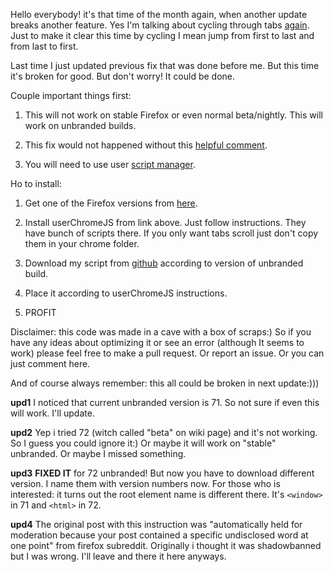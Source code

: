 Hello everybody! it's that time of the month again, when another update breaks another feature. Yes I'm talking about cycling through tabs [again](https://www.reddit.com/r/firefox/comments/e8ckeu/how_to_cycle_tabs_with_scroll_wheel_since_71/). Just to make it clear this time by cycling I mean jump from first to last and from last to first.

Last time I just updated previous fix that was done before me. But this time it's broken for good. But don't worry! It could be done.

Couple important things first:

1. This will not work on stable Firefox or even normal beta/nightly. This will work on unbranded builds.

2. This fix would not happened without this [helpful comment](https://www.reddit.com/r/firefox/comments/e8ckeu/how_to_cycle_tabs_with_scroll_wheel_since_71/fagukya/).

3. You will need to use user [script manager](https://github.com/xiaoxiaoflood/firefox-scripts).

Ho to install:

1. Get one of the Firefox versions from [here](https://wiki.mozilla.org/Add-ons/Extension_Signing#Latest_Builds).

2. Install userChromeJS from link above. Just follow instructions. They have bunch of scripts there. If you only want tabs scroll just don't copy them in your chrome folder.

3. Download my script from [github](https://github.com/Vallek/firefox-cycle-scroll-tabs) according to version of unbranded build.

4. Place it according to userChromeJS instructions.

5. PROFIT

Disclaimer: this code was made in a cave with a box of scraps:) So if you have any ideas about optimizing it or see an error (although It seems to work) please feel free to make a pull request. Or report an issue. Or you can just comment here.

And of course always remember: this all could be broken in next update:)))

**upd1** I noticed that current unbranded version is 71. So not sure if even this will work. I'll update.

**upd2** Yep i tried 72 (witch called "beta" on wiki page) and it's not working. So I guess you could ignore it:) Or maybe it will work on "stable" unbranded. Or maybe I missed something.

**upd3** **FIXED IT** for 72 unbranded! But now you have to download different version. I name them with version numbers now. For those who is interested: it turns out the root element name is different there. It's `<window>` in 71 and `<html>` in 72.

**upd4** The original post with this instruction was "automatically held for moderation because your post contained a specific undisclosed word at one point" from firefox subreddit. Originally i thought it was shadowbanned but I was wrong. I'll leave and there it here anyways.